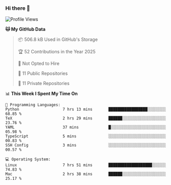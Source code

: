 ### Hi there 👋

<!--
**huayuan4396/huayuan4396** is a ✨ _special_ ✨ repository because its `README.md` (this file) appears on your GitHub profile.

Here are some ideas to get you started:

- 🔭 I’m currently working on ...
- 🌱 I’m currently learning ...
- 👯 I’m looking to collaborate on ...
- 🤔 I’m looking for help with ...
- 💬 Ask me about ...
- 📫 How to reach me: ...
- 😄 Pronouns: ...
- ⚡ Fun fact: ...
-->

<!--START_SECTION:waka-->
![Profile Views](http://img.shields.io/badge/Profile%20Views-0-blue)

**🐱 My GitHub Data** 

> 📦 506.8 kB Used in GitHub's Storage 
 > 
> 🏆 52 Contributions in the Year 2025
 > 
> 🚫 Not Opted to Hire
 > 
> 📜 11 Public Repositories 
 > 
> 🔑 11 Private Repositories 
 > 
📊 **This Week I Spent My Time On** 

```text
💬 Programming Languages: 
Python                   7 hrs 13 mins       █████████████████░░░░░░░░   68.85 % 
TeX                      2 hrs 29 mins       ██████░░░░░░░░░░░░░░░░░░░   23.76 % 
YAML                     37 mins             █░░░░░░░░░░░░░░░░░░░░░░░░   05.98 % 
TypeScript               5 mins              ░░░░░░░░░░░░░░░░░░░░░░░░░   00.83 % 
SSH Config               3 mins              ░░░░░░░░░░░░░░░░░░░░░░░░░   00.57 % 

💻 Operating System: 
Linux                    7 hrs 51 mins       ███████████████████░░░░░░   74.83 % 
Mac                      2 hrs 38 mins       ██████░░░░░░░░░░░░░░░░░░░   25.17 % 
```


<!--END_SECTION:waka-->
